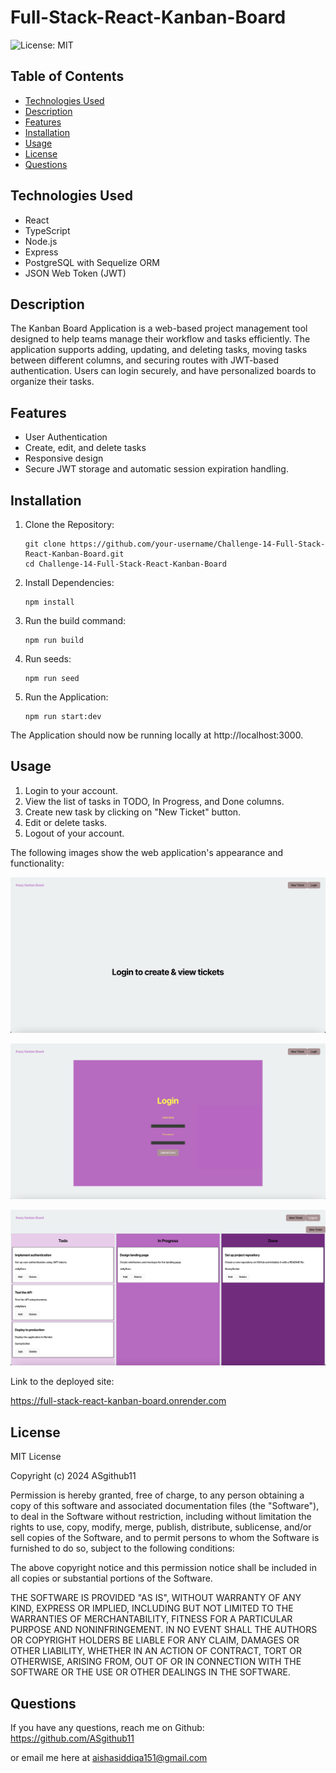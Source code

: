 # Full-Stack-React-Kanban-Board

![License: MIT](https://img.shields.io/badge/License-MIT-blue)

## Table of Contents

- [Technologies Used](#technologies-used)
- [Description](#description)
- [Features](#features)
- [Installation](#installation)
- [Usage](#usage)
- [License](#license)
- [Questions](#questions)

## Technologies Used

- React
- TypeScript
- Node.js
- Express
- PostgreSQL with Sequelize ORM
- JSON Web Token (JWT)

## Description

The Kanban Board Application is a web-based project management tool designed to help teams manage their workflow and tasks efficiently. The application supports adding, updating, and deleting tasks, moving tasks between different columns, and securing routes with JWT-based authentication. Users can login securely, and have personalized boards to organize their tasks.

## Features

- User Authentication
- Create, edit, and delete tasks
- Responsive design
- Secure JWT storage and automatic session expiration handling.

## Installation

1. Clone the Repository:
    ```
    git clone https://github.com/your-username/Challenge-14-Full-Stack-React-Kanban-Board.git
    cd Challenge-14-Full-Stack-React-Kanban-Board
    ```

2. Install Dependencies:
    ```
    npm install
    ```

3. Run the build command:
    ```
    npm run build
    ```

4. Run seeds:
    ```
    npm run seed
    ```

5. Run the Application:
    ```
    npm run start:dev
    ```

The Application should now be running locally at http://localhost:3000.

## Usage

1. Login to your account.
2. View the list of tasks in TODO, In Progress, and Done columns.
3. Create new task by clicking on "New Ticket" button.
4. Edit or delete tasks.
5. Logout of your account.

The following images show the web application's appearance and functionality:

![Alt text](client/src/assets/images/KanbanBoardHomepage.png)

![Alt text](client/src/assets/images/KanbanBoardLoginpage.png)

![Alt text](client/src/assets/images/KanbanBoard.png)

Link to the deployed site:

https://full-stack-react-kanban-board.onrender.com

## License

MIT License

Copyright (c) 2024 ASgithub11

Permission is hereby granted, free of charge, to any person obtaining a copy
of this software and associated documentation files (the "Software"), to deal
in the Software without restriction, including without limitation the rights
to use, copy, modify, merge, publish, distribute, sublicense, and/or sell
copies of the Software, and to permit persons to whom the Software is
furnished to do so, subject to the following conditions:

The above copyright notice and this permission notice shall be included in all
copies or substantial portions of the Software.

THE SOFTWARE IS PROVIDED "AS IS", WITHOUT WARRANTY OF ANY KIND, EXPRESS OR
IMPLIED, INCLUDING BUT NOT LIMITED TO THE WARRANTIES OF MERCHANTABILITY,
FITNESS FOR A PARTICULAR PURPOSE AND NONINFRINGEMENT. IN NO EVENT SHALL THE
AUTHORS OR COPYRIGHT HOLDERS BE LIABLE FOR ANY CLAIM, DAMAGES OR OTHER
LIABILITY, WHETHER IN AN ACTION OF CONTRACT, TORT OR OTHERWISE, ARISING FROM,
OUT OF OR IN CONNECTION WITH THE SOFTWARE OR THE USE OR OTHER DEALINGS IN THE
SOFTWARE.

## Questions

If you have any questions, reach me on Github: https://github.com/ASgithub11

or email me here at aishasiddiqa151@gmail.com
